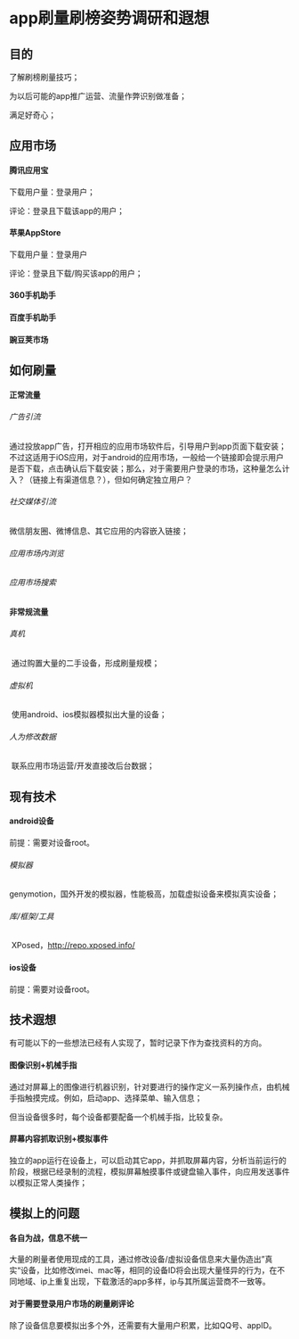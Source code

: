 # app刷量刷榜姿势调研和遐想



## 目的

了解刷榜刷量技巧；

为以后可能的app推广运营、流量作弊识别做准备；

满足好奇心；



## 应用市场

#### 腾讯应用宝

下载用户量：登录用户；

评论：登录且下载该app的用户；

#### 苹果AppStore

下载用户量：登录用户

评论：登录且下载/购买该app的用户；



#### 360手机助手



#### 百度手机助手



#### 豌豆荚市场



## 如何刷量

#### 正常流量

###### 广告引流

通过投放app广告，打开相应的应用市场软件后，引导用户到app页面下载安装；不过这适用于iOS应用，对于android的应用市场，一般给一个链接即会提示用户是否下载，点击确认后下载安装；那么，对于需要用户登录的市场，这种量怎么计入？（链接上有渠道信息？），但如何确定独立用户？

###### 社交媒体引流

微信朋友圈、微博信息、其它应用的内容嵌入链接；

###### 应用市场内浏览

###### 应用市场搜索

#### 非常规流量

###### 真机

​	通过购置大量的二手设备，形成刷量规模；

###### 虚拟机

​	使用android、ios模拟器模拟出大量的设备；

###### 人为修改数据

​	联系应用市场运营/开发直接改后台数据；



## 现有技术

#### android设备

前提：需要对设备root。

###### 模拟器

​	genymotion，国外开发的模拟器，性能极高，加载虚拟设备来模拟真实设备；

###### 库/框架/工具

​	XPosed，http://repo.xposed.info/

#### ios设备

前提：需要对设备root。



## 技术遐想

有可能以下的一些想法已经有人实现了，暂时记录下作为查找资料的方向。

#### 图像识别+机械手指

通过对屏幕上的图像进行机器识别，针对要进行的操作定义一系列操作点，由机械手指触摸完成。例如，启动app、选择菜单、输入信息；

但当设备很多时，每个设备都要配备一个机械手指，比较复杂。

#### 屏幕内容抓取识别+模拟事件

独立的app运行在设备上，可以启动其它app，并抓取屏幕内容，分析当前运行的阶段，根据已经录制的流程，模拟屏幕触摸事件或键盘输入事件，向应用发送事件以模拟正常人类操作；



## 模拟上的问题

#### 各自为战，信息不统一

大量的刷量者使用现成的工具，通过修改设备/虚拟设备信息来大量伪造出”真实“设备，比如修改imei、mac等，相同的设备ID将会出现大量怪异的行为，在不同地域、ip上重复出现，下载激活的app多样，ip与其所属运营商不一致等。

#### 对于需要登录用户市场的刷量刷评论

除了设备信息要模拟出多个外，还需要有大量用户积累，比如QQ号、appID。